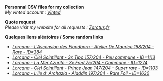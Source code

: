 **Personnal CSV files for my collection**  
*My vinted account : [Vinted](https://www.vinted.fr/member/223153477)*

**Quote request**  
*Please visit my website for all requests : [Zarctus.fr](https://www.zarctus.fr/)*


**Quelques liens aléatoires / Some random links**
- *[Lorcana - L'Ascension des Floodborn - Atelier De Maurice 168/204 - Rare - ID=384](https://www.vinted.fr/items/6069487356-lorcana-lascension-des-floodborn-atelier-de-maurice-168204-rare-id384)*
- *[Lorcana - Ciel Scintillant - 3x Tipo 157/204 - Peu commune - ID=1113](https://www.vinted.fr/items/7098609734-lorcana-ciel-scintillant-3x-tipo-157204-peu-commune-id1113)*
- *[Lorcana - La Mer Azurite - 3x Fred 75/204 - Commune - ID=1274](https://www.vinted.fr/items/6474886420-lorcana-la-mer-azurite-3x-fred-75204-commune-id1274)*
- *[Lorcana - Ciel Scintillant - Prince Jean 147/204 - Super rare - ID=1103](https://www.vinted.fr/items/5899967810-lorcana-ciel-scintillant-prince-jean-147204-super-rare-id1103)*
- *[Lorcana - L'ile d' Archazia - Aladdin 197/204 - Rare Foil - ID=1630](https://www.vinted.fr/items/6192318094-lorcana-lile-d-archazia-aladdin-197204-rare-foil-id1630)*
